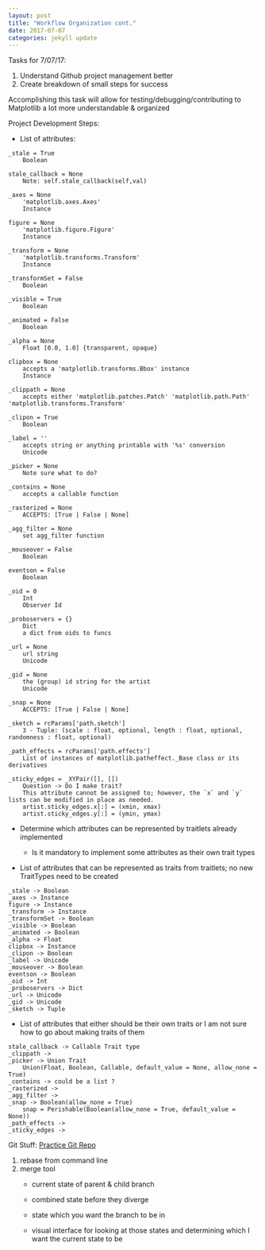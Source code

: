 ```yaml
---
layout: post
title: "Workflow Organization cont."
date: 2017-07-07
categories: jekyll update
---
```


Tasks for 7/07/17:
1. Understand Github project management better
2. Create breakdown of small steps for success

Accomplishing this task will allow for testing/debugging/contributing to
Matplotlib a lot more understandable & organized


Project Development Steps:
* List of attributes: 	

~~~
_stale = True
    Boolean

stale_callback = None
    Note: self.stale_callback(self,val)

_axes = None
    'matplotlib.axes.Axes'
    Instance

figure = None
    'matplotlib.figure.Figure'
    Instance

_transform = None
    'matplotlib.transforms.Transform'
    Instance

_transformSet = False
    Boolean

_visible = True
    Boolean

_animated = False
    Boolean

_alpha = None
    Float [0.0, 1.0] {transparent, opaque}

clipbox = None
    accepts a 'matplotlib.transforms.Bbox' instance
    Instance

_clippath = None
    accepts either 'matplotlib.patches.Patch' 'matplotlib.path.Path' 'matplotlib.transforms.Transform'

_clipon = True
    Boolean

_label = ''
    accepts string or anything printable with '%s' conversion
    Unicode

_picker = None
    Note sure what to do?

_contains = None
    accepts a callable function

_rasterized = None
    ACCEPTS: [True | False | None]

_agg_filter = None
    set agg_filter function

_mouseover = False
    Boolean

eventson = False
    Boolean

_oid = 0
    Int
    Observer Id

_proboservers = {}
    Dict
    a dict from oids to funcs

_url = None
    url string
    Unicode

_gid = None
    the (group) id string for the artist
    Unicode

_snap = None
    ACCEPTS: [True | False | None]

_sketch = rcParams['path.sketch']
    3 - Tuple: (scale : float, optional, length : float, optional, randomness : float, optional)

_path_effects = rcParams['path.effects']
    List of instances of matplotlib.patheffect._Base class or its derivatives

_sticky_edges = _XYPair([], [])
    Question -> Do I make trait?
    This attribute cannot be assigned to; however, the `x` and `y` lists can be modified in place as needed.
    artist.sticky_edges.x[:] = (xmin, xmax)
    artist.sticky_edges.y[:] = (ymin, ymax)
~~~

* Determine which attributes can be represented by traitlets already implemented
    * Is it mandatory to implement some attributes as their own trait types

* List of attributes that can be represented as traits from traitlets; no new TraitTypes need to be created

~~~
_stale -> Boolean
_axes -> Instance
figure -> Instance
_transform -> Instance
_transformSet -> Boolean
_visible -> Boolean
_animated -> Boolean
_alpha -> Float
clipbox -> Instance
_clipon -> Boolean
_label -> Unicode
_mouseover -> Boolean
eventson -> Boolean
_oid -> Int
_proboservers -> Dict
_url -> Unicode
_gid -> Unicode
_sketch -> Tuple
~~~

* List of attributes that either should be their own traits or I am not sure how to go about making traits of them

~~~
stale_callback -> Callable Trait type
_clippath ->
_picker -> Union Trait
    Union(Float, Boolean, Callable, default_value = None, allow_none = True)
_contains -> could be a list ?
_rasterized ->
_agg_filter ->
_snap -> Boolean(allow_none = True)
    snap = Perishable(Boolean(allow_none = True, default_value = None))
_path_effects ->
_sticky_edges ->
~~~

Git Stuff:
[Practice Git Repo][pgr]
1. rebase from command line
2. merge tool
    * current state of parent & child branch
    * combined state before they diverge
    * state which you want the branch to be in

    * visual interface for looking at those states and determining which I want the current state to be

[pgr]:https://github.com/katierose1029/testing
